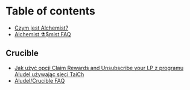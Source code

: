 # Table of contents

* [Czym jest Alchemist?](README.md)
* [Alchemist ⚗️$mist FAQ](alchemist-usdmist-faq.md)

## Crucible

* [Jak użyć opcji Claim Rewards and Unsubscribe your LP z programu Aludel używając sieci TaiCh](crucible/untitled.md)
* [Aludel/Crucible FAQ](crucible/aludel-crucible-faq.md)

